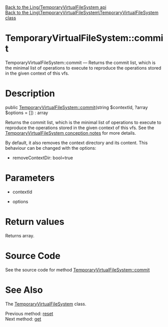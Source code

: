[Back to the Ling/TemporaryVirtualFileSystem api](https://github.com/lingtalfi/TemporaryVirtualFileSystem/blob/master/doc/api/Ling/TemporaryVirtualFileSystem.md)<br>
[Back to the Ling\TemporaryVirtualFileSystem\TemporaryVirtualFileSystem class](https://github.com/lingtalfi/TemporaryVirtualFileSystem/blob/master/doc/api/Ling/TemporaryVirtualFileSystem/TemporaryVirtualFileSystem.md)


TemporaryVirtualFileSystem::commit
================



TemporaryVirtualFileSystem::commit — Returns the commit list, which is the minimal list of operations to execute to reproduce the operations stored in the given context of this vfs.




Description
================


public [TemporaryVirtualFileSystem::commit](https://github.com/lingtalfi/TemporaryVirtualFileSystem/blob/master/doc/api/Ling/TemporaryVirtualFileSystem/TemporaryVirtualFileSystem/commit.md)(string $contextId, ?array $options = []) : array




Returns the commit list, which is the minimal list of operations to execute to reproduce the operations stored in the given context of this vfs.
See the [TemporaryVirtualFileSystem conception notes](https://github.com/lingtalfi/TemporaryVirtualFileSystem/blob/master/doc/pages/conception-notes.md) for more details.

By default, it also removes the context directory and its content.
This behaviour can be changed with the options:

- removeContextDir: bool=true




Parameters
================


- contextId

    

- options

    


Return values
================

Returns array.








Source Code
===========
See the source code for method [TemporaryVirtualFileSystem::commit](https://github.com/lingtalfi/TemporaryVirtualFileSystem/blob/master/TemporaryVirtualFileSystem.php#L101-L115)


See Also
================

The [TemporaryVirtualFileSystem](https://github.com/lingtalfi/TemporaryVirtualFileSystem/blob/master/doc/api/Ling/TemporaryVirtualFileSystem/TemporaryVirtualFileSystem.md) class.

Previous method: [reset](https://github.com/lingtalfi/TemporaryVirtualFileSystem/blob/master/doc/api/Ling/TemporaryVirtualFileSystem/TemporaryVirtualFileSystem/reset.md)<br>Next method: [get](https://github.com/lingtalfi/TemporaryVirtualFileSystem/blob/master/doc/api/Ling/TemporaryVirtualFileSystem/TemporaryVirtualFileSystem/get.md)<br>

